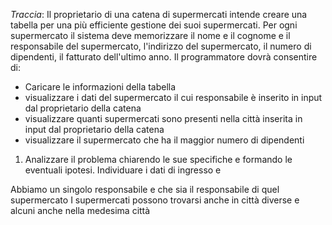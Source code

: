 *Traccia*: Il proprietario di una catena di supermercati intende creare una tabella per una più efficiente gestione dei suoi supermercati. Per ogni supermercato il sistema deve memorizzare il nome e il cognome e il responsabile del supermercato, l'indirizzo del supermercato, il numero di dipendenti, il fatturato dell'ultimo anno.
Il programmatore dovrà consentire di:
- Caricare le informazioni della tabella
- visualizzare i dati del supermercato il cui responsabile è inserito in input dal proprietario della catena
- visualizzare quanti supermercati sono presenti nella città inserita in input dal proprietario della catena
- visualizzare il supermercato che ha il maggior numero di dipendenti

1. Analizzare il problema chiarendo le sue specifiche e formando le eventuali ipotesi. Individuare i dati di ingresso e  


Abbiamo un singolo responsabile e che sia il responsabile di quel supermercato
I supermercati possono trovarsi anche in città diverse e alcuni anche nella medesima città

